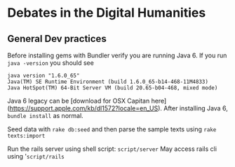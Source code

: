 # Debates in the Digital Humanities

## General Dev practices

Before installing gems with Bundler verify you are running Java 6.  If you run `java -version` you should see 
```
java version "1.6.0_65"
Java(TM) SE Runtime Environment (build 1.6.0_65-b14-468-11M4833)
Java HotSpot(TM) 64-Bit Server VM (build 20.65-b04-468, mixed mode)
```

Java 6 legacy can be [download for OSX Capitan here] (https://support.apple.com/kb/dl1572?locale=en_US).  After installing Java 6, `bundle install` as normal.

Seed data with `rake db:seed` and then parse the sample texts using `rake texts:import`

Run the rails server using shell script: `script/server`
May access rails cli using '`script/rails`